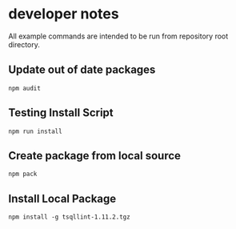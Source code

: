 # developer notes

All example commands are intended to be run from repository root directory.

## Update out of date packages

```
npm audit
```

## Testing Install Script

```
npm run install
```

## Create package from local source

```
npm pack
```

## Install Local Package

```
npm install -g tsqllint-1.11.2.tgz
```
